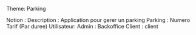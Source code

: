 Theme: Parking

Notion :
    Description : Application pour gerer un parking
    Parking :
        Numero
        Tarif (Par duree)
    Utilisateur:
        Admin : Backoffice
        Client : client